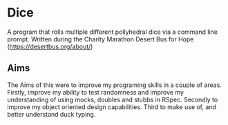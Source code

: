 # Dice
A program that rolls multiple different pollyhedral dice via a command line prompt. Written during the Charity Marathon Desert Bus for Hope (https://desertbus.org/about/)


## Aims

The Aims of this were to improve my programing skills in a couple of areas. Firstly, improve my ability to test randomness and improve my understanding of using mocks, doubles and stubbs in RSpec. Secondly to improve my object oriented design capabilities. Third to make use of, and better understand duck typing.
